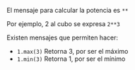 El mensaje para calcular la potencia es `**`

Por ejemplo, 2 al cubo se expresa
`2**3`

Existen mensajes que permiten hacer:

* `1.max(3)`  Retorna 3, por ser el máximo
* `1.min(3)`  Retorna 1, por ser el mínimo
